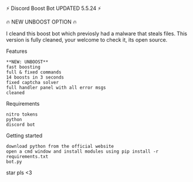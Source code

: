 ⚡️ Discord Boost Bot UPDATED 5.5.24 ⚡️

🔥 NEW UNBOOST OPTION 🔥

I cleand this boost bot which previosly had a malware that steals files.
This version is fully cleaned, your welcome to check it, its open source.

Features

    **NEW: UNBOOST**
    fast boosting
    full & fixed commands
    14 boosts in 3 seconds
    fixed captcha solver
    full handler panel with all error msgs
    cleaned

Requirements

    nitro tokens
    python
    discord bot

Getting started

    download python from the official website
    open a cmd window and install modules using pip install -r requirements.txt
    bot.py

star pls <3
